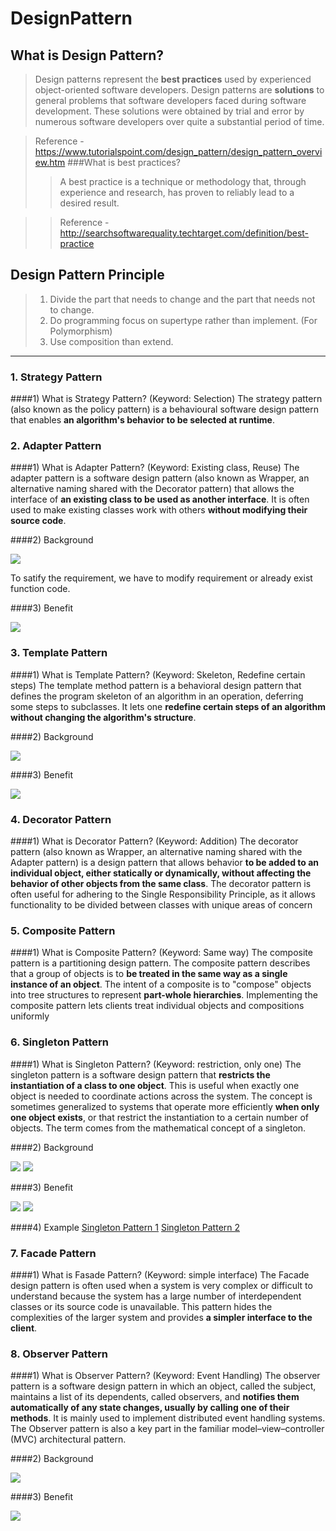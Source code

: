 # DesignPattern

## What is Design Pattern?
> Design patterns represent the **best practices** used by experienced object-oriented software developers. Design patterns are **solutions** to general problems that software developers faced during software development. These solutions were obtained by trial and error by numerous software developers over quite a substantial period of time.

> Reference - https://www.tutorialspoint.com/design_pattern/design_pattern_overview.htm
> ###What is best practices?
>> A best practice is a technique or methodology that, through experience and research, has proven to reliably lead to a desired result.

>> Reference - http://searchsoftwarequality.techtarget.com/definition/best-practice


## Design Pattern Principle
>1. Divide the part that needs to change and the part that needs not to change.
>2. Do programming focus on supertype rather than implement. (For Polymorphism)
>3. Use composition than extend.


***


### 1. Strategy Pattern
####1) What is Strategy Pattern? (Keyword: Selection)
The strategy pattern (also known as the policy pattern) is a behavioural software design pattern that enables **an algorithm's behavior to be selected at runtime**.

### 2. Adapter Pattern
####1) What is Adapter Pattern? (Keyword: Existing class, Reuse)
The adapter pattern is a software design pattern (also known as Wrapper, an alternative naming shared with the Decorator pattern) that allows the interface of **an existing class to be used as another interface**. It is often used to make existing classes work with others **without modifying their source code**.

####2) Background

  ![](./[Basic]AdapterPattern/before.png)
  
  To satify the requirement, we have to modify requirement or already exist function code.

####3) Benefit

  ![](./[Basic]AdapterPattern/after.png)

### 3. Template Pattern
####1) What is Template Pattern? (Keyword: Skeleton, Redefine certain steps)
The template method pattern is a behavioral design pattern that defines the program skeleton of an algorithm in an operation, deferring some steps to subclasses. It lets one **redefine certain steps of an algorithm without changing the algorithm's structure**.

####2) Background

  ![](./[Basic]TempleteMethodPattern/before.png)

####3) Benefit

  ![](./[Basic]TempleteMethodPattern/after.png)



### 4. Decorator Pattern
####1) What is Decorator Pattern? (Keyword: Addition)
The decorator pattern (also known as Wrapper, an alternative naming shared with the Adapter pattern) is a design pattern that allows behavior **to be added to an individual object, either statically or dynamically, without affecting the behavior of other objects from the same class**. The decorator pattern is often useful for adhering to the Single Responsibility Principle, as it allows functionality to be divided between classes with unique areas of concern

### 5. Composite Pattern
####1) What is Composite Pattern? (Keyword: Same way)
The composite pattern is a partitioning design pattern. The composite pattern describes that a group of objects is to **be treated in the same way as a single instance of an object**. The intent of a composite is to "compose" objects into tree structures to represent **part-whole hierarchies**. Implementing the composite pattern lets clients treat individual objects and compositions uniformly

### 6. Singleton Pattern
####1) What is Singleton Pattern? (Keyword: restriction, only one)
The singleton pattern is a software design pattern that **restricts the instantiation of a class to one object**. This is useful when exactly one object is needed to coordinate actions across the system. The concept is sometimes generalized to systems that operate more efficiently **when only one object exists**, or that restrict the instantiation to a certain number of objects. The term comes from the mathematical concept of a singleton.

####2) Background

  ![](./[Basic]SingleTonPattern/before3.png)    ![](./[Basic]SingleTonPattern/before4.png) 

####3) Benefit

  ![](./[Basic]SingleTonPattern/after3.png)    ![](./[Basic]SingleTonPattern/after4.png) 

####4) Example
[Singleton Pattern 1](./[Basic]SingleTonPattern)
[Singleton Pattern 2](./[Pro]SingleTonPattern)

### 7. Facade Pattern
####1) What is Fasade Pattern? (Keyword: simple interface)
The Facade design pattern is often used when a system is very complex or difficult to understand because the system has a large number of interdependent classes or its source code is unavailable. This pattern hides the complexities of the larger system and provides **a simpler interface to the client**.

### 8. Observer Pattern
####1) What is Observer Pattern? (Keyword: Event Handling)
The observer pattern is a software design pattern in which an object, called the subject, maintains a list of its dependents, called observers, and **notifies them automatically of any state changes, usually by calling one of their methods**.
It is mainly used to implement distributed event handling systems.
The Observer pattern is also a key part in the familiar model–view–controller (MVC) architectural pattern.

####2) Background

  ![](./[Basic]ObserverPattern/before1.PNG)

####3) Benefit

  ![](./[Basic]ObserverPattern/after1.PNG) 

